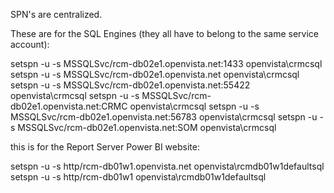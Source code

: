 SPN's are centralized.

These are for the SQL Engines (they all have to belong to the same service account):

setspn -u -s MSSQLSvc/rcm-db02e1.openvista.net:1433 openvista\crmcsql
setspn -u -s MSSQLSvc/rcm-db02e1.openvista.net openvista\crmcsql
setspn -u -s MSSQLSvc/rcm-db02e1.openvista.net:55422 openvista\crmcsql
setspn -u -s MSSQLSvc/rcm-db02e1.openvista.net:CRMC openvista\crmcsql
setspn -u -s MSSQLSvc/rcm-db02e1.openvista.net:56783 openvista\crmcsql
setspn -u -s MSSQLSvc/rcm-db02e1.openvista.net:SOM openvista\crmcsql

this is for the Report Server Power BI website:

setspn -u -s http/rcm-db01w1.openvista.net openvista\rcmdb01w1defaultsql
setspn -u -s http/rcm-db01w1 openvista\rcmdb01w1defaultsql